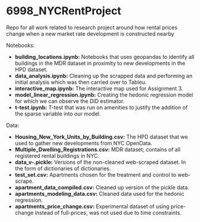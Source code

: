 # 6998_NYCRentProject
Repo for all work related to research project around how rental prices change when a new market rate development is constructed nearby

Notebooks:
* **building_locations.ipynb:** Notebooks that uses geopandas to identify all buildings in the MDR dataset in proximity to new developments in the HPD dataset.
* **data_analysis.ipynb:** Cleaning up the scrapped data and performing an initial analysis which was then carried over to Tableu.
* **interactive_map.ipynb:** The interactive map used for Assignment 3.
* **model_linear_regression.ipynb:** Creating the hedonic regression model for which we can observe the DID estimator.
* **t-test.ipynb:** T-test that was run on amenities to justify the addition of the sparse variable into our model.

Data:
* **Housing_New_York_Units_by_Building.csv:** The HPD dataset that we used to gather new developments from NYC OpenData.
* **Multiple_Dwelling_Registrations.csv:** MDR dataset; contains of all registered rental buildings in NYC.
* **data_v-.pickle:** Versions of the non-cleaned web-scraped dataset. In the form of dictionaries of dictionaries.
* **test_set.csv:** Apartments chosen for the treatment and control to web-scrape.
* **apartment_data_compiled.csv:** Cleaned up version of the pickle data.
* **apartments_modeling_data.csv:** Cleaned data used for the hedonic regression.
* **apartments_price_change.csv:** Experimental dataset of using price-change instead of full-prices, was not used due to time constraints.
